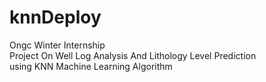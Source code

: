 # knnDeploy

Ongc Winter Internship
<br>Project On Well Log Analysis And Lithology Level Prediction
<br>using KNN Machine Learning Algorithm
